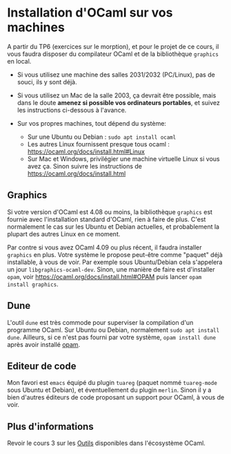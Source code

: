 Installation d'OCaml sur vos machines
=====================================

A partir du TP6 (exercices sur le morption), et pour le projet de 
ce cours, il vous faudra disposer du compilateur OCaml et de la 
bibliothèque `graphics` en local.

  - Si vous utilisez une machine des salles 2031/2032 (PC/Linux), 
    pas de souci, ils y sont déjà.

  - Si vous utilisez un Mac de la salle 2003, ça devrait être possible, 
    mais dans le doute **amenez si possible vos ordinateurs portables**, 
    et suivez les instructions ci-dessous à l'avance.

  - Sur vos propres machines, tout dépend du système:
    * Sur une Ubuntu ou Debian : `sudo apt install ocaml`
    * Les autres Linux fournissent presque tous ocaml : https://ocaml.org/docs/install.html#Linux
    * Sur Mac et Windows, privilégier une machine virtuelle Linux si vous avez ça. 
      Sinon suivre les instructions de https://ocaml.org/docs/install.html

## Graphics

Si votre version d'OCaml est 4.08 ou moins, la bibliothèque `graphics` 
est fournie avec l'installation standard d'OCaml, rien à faire de plus. 
C'est normalement le cas sur les Ubuntu et Debian actuelles, et probablement 
la plupart des autres Linux en ce moment.

Par contre si vous avez OCaml 4.09 ou plus récent, il faudra installer `graphics` 
en plus. Votre système le propose peut-être comme "paquet" déjà installable, 
à vous de voir. Par exemple sous Ubuntu/Debian cela s'appelera un jour 
`libgraphics-ocaml-dev`. Sinon, une manière de faire est d'installer `opam`, voir 
https://ocaml.org/docs/install.html#OPAM  puis lancer `opam install graphics`.

## Dune

L'outil `dune` est très commode pour superviser la compilation d'un programme OCaml. 
Sur Ubuntu ou Debian, normalement `sudo apt install dune`. Ailleurs, si ce n'est 
pas fourni par votre système, `opam install dune` après avoir installé 
[opam](https://ocaml.org/docs/install.html#OPAM).

## Editeur de code

Mon favori est `emacs` équipé du plugin `tuareg` (paquet nommé `tuareg-mode` 
sous Ubuntu et Debian), et éventuellement du plugin `merlin`. Sinon il y a bien 
d'autres éditeurs de code proposant un support pour OCaml, à vous de voir.

## Plus d'informations

Revoir le cours 3 sur les [Outils](slides/cours-03-outils.md) disponibles dans 
l'écosystème OCaml.


